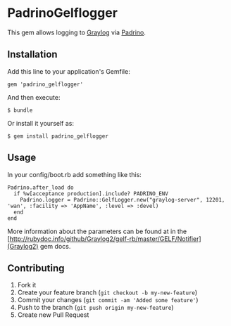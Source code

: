 # PadrinoGelflogger

This gem allows logging to [Graylog](http://graylog2.org/) via [Padrino](padrinorb.com).

## Installation

Add this line to your application's Gemfile:

    gem 'padrino_gelflogger'

And then execute:

    $ bundle

Or install it yourself as:

    $ gem install padrino_gelflogger

## Usage
In your config/boot.rb add something like this:

    Padrino.after_load do
      if %w[acceptance production].include? PADRINO_ENV
        Padrino.logger = Padrino::GelfLogger.new("graylog-server", 12201, 'wan', :facility => 'AppName', :level => :devel)
      end
    end


More information about the parameters can be found at in the  [http://rubydoc.info/github/Graylog2/gelf-rb/master/GELF/Notifier](Graylog2) gem docs. 

## Contributing

1. Fork it
2. Create your feature branch (`git checkout -b my-new-feature`)
3. Commit your changes (`git commit -am 'Added some feature'`)
4. Push to the branch (`git push origin my-new-feature`)
5. Create new Pull Request
